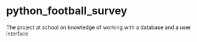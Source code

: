 # python_football_survey
The project at school on knowledge of working with a database and a user interface

